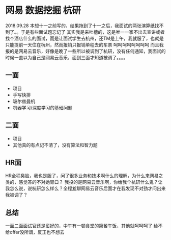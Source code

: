 # 网易 数据挖掘 杭研
2018.09.28
本想十一之前写的，结果拖到了十一之后，我面试的两张演算纸找不到了。。于是有些面试题忘记了
其实我是来吐槽的，这是唯一一家不出去宣讲或者找个酒店什么的面试，而是让面试学生去杭州，还TM是上午，我就服了，也就是只能提前一天住在杭州，然而报销只报销单程去的车票
呵呵呵呵呵呵呵呵
而且我报的是网易云音乐，好像是晚了一些所以被调到了杭研，没有任何通知，我面试的时候一直以为自己是网易云音乐，面到三面才知道被调了。。。。
## 一面
- 项目
- 手写快排
- 玻尔兹曼机
- 机器学习/深度学习的基础问题
## 二面
- 项目
- 其他真的有点记不清了，没有算法和智力题
## HR面
HR全程臭脸，我也是服了，问了很多业务和技术啊什么的理解，为什么来网易之类的，感觉答的不对她胃口？
我投的是网易云音乐啊，你给我个杭研什么鬼？让我怎么说，说杭研怎么样么？全程尬聊网易云音乐后面才在我发现不对劲才问出来我被调了？

## 总结
一面二面面试官还是蛮好的，中午有一顿食堂的简餐午饭，其他就呵呵呵了
给不给offer没所谓，反正也不想去